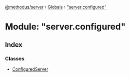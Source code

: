 [@methodus/server](../README.md) › [Globals](../globals.md) › ["server.configured"](_server_configured_.md)

# Module: "server.configured"

## Index

### Classes

* [ConfiguredServer](../classes/_server_configured_.configuredserver.md)
